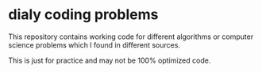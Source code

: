 # dialy coding problems

This repository contains working code for different algorithms or computer science problems which I found in different sources.

This is just for practice and may not be 100% optimized code.


